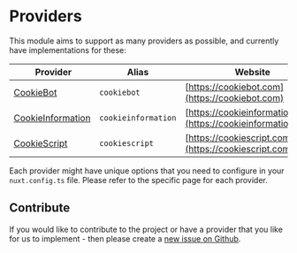# Providers

This module aims to support as many providers as possible, and currently have implementations for these:

|  Provider                                                       | Alias               |  Website                                                       |
| --------------------------------------------------------------- | ------------------- | -------------------------------------------------------------- |
| [CookieBot](/documentation/providers/cookiebot)                 | `cookiebot`         | [https://cookiebot.com](https://cookiebot.com)                 |
| [CookieInformation](/documentation/providers/cookieinformation) | `cookieinformation` | [https://cookieinformation.com](https://cookieinformation.com) |
| [CookieScript](/documentation/providers/cookiescript)           | `cookiescript`      | [https://cookiescript.com](https://cookiescript.com)           |

<div class="pt-4"></div>

Each provider might have unique options that you need to configure in your `nuxt.config.ts` file.
Please refer to the specific page for each provider.

<div class="pt-8"></div>

## Contribute

If you would like to contribute to the project or have a provider that you like for us to implement - then please create a [new issue on Github](https://github.com/weareheavy/nuxt-cookie-consent/issues).